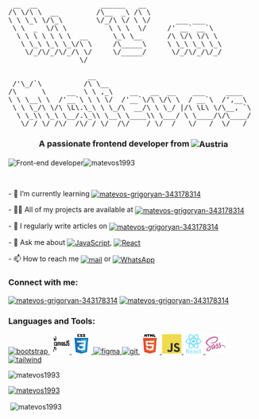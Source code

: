 <pre>
 __  __               ______   __                         
/\ \/\ \  __         /\__  _\ /\ \                        
\ \ \_\ \/\_\        \/_/\ \/ \ \/      ___ ___           
 \ \  _  \/\ \          \ \ \  \/     /' __` __`\         
  \ \ \ \ \ \ \  __      \_\ \__      /\ \/\ \/\ \        
   \ \_\ \_\ \_\/\ \     /\_____\     \ \_\ \_\ \_\       
    \/_/\/_/\/_/\ \/     \/_____/      \/_/\/_/\/_/       
                 \/                                       
                                                          
                   __                                     
 /'\_/`\          /\ \__                                  
/\      \     __  \ \ ,_\    __   __  __    ___     ____  
\ \ \__\ \  /'__`\ \ \ \/  /'__`\/\ \/\ \  / __`\  /',__\ 
 \ \ \_/\ \/\ \L\.\_\ \ \_/\  __/\ \ \_/ |/\ \L\ \/\__, `\
  \ \_\\ \_\ \__/.\_\\ \__\ \____\\ \___/ \ \____/\/\____/
   \/_/ \/_/\/__/\/_/ \/__/\/____/ \/__/   \/___/  \/___/  
</pre> 
                                                                                                                                  
<h3 align="center">A passionate frontend developer from <img src="https://img.icons8.com/?size=100&id=15506&format=png&color=000000" alt="Austria" align="center" height="40"></h3>

<p><img src="https://globaleducation.s3.ap-south-1.amazonaws.com/globaledu/gif/front-end-development.gif" alt="Front-end developer" width="500" align="center"><img align="center" src="https://github-readme-stats.vercel.app/api/top-langs?username=matevos1993&show_icons=true&locale=en&layout=compact" alt="matevos1993" width="500"/></p>
<br>

<p>- 🌱 I’m currently learning <a href="https://nextjs.org/" target="blank"><img align="center" src="https://img.icons8.com/?size=100&id=AU6Wc7r56Fxz&format=png&color=000000" alt="matevos-grigoryan-343178314" height="40" width="40" /></a></p>

<p>- 👨‍💻 All of my projects are available at <a href="https://github.com/Matevos1993" target="blank"><img align="center" src="https://img.icons8.com/?size=100&id=63777&format=png&color=000000" alt="matevos-grigoryan-343178314" height="40" width="40" /></a></p>

<p>- 📝 I regularly write articles on <a href="https://linkedin.com/in/matevos-grigoryan-343178314" target="blank"><img align="center" src="https://raw.githubusercontent.com/rahuldkjain/github-profile-readme-generator/master/src/images/icons/Social/linked-in-alt.svg" alt="matevos-grigoryan-343178314" height="30" width="40" /></a></p>

<p>- 💬 Ask me about <a href="#"><img src="https://img.icons8.com/?size=100&id=108784&format=png&color=000000" alt="JavaScript" align="center" width="40" height="40"></a>, <a href="#"><img src="https://img.icons8.com/?size=100&id=asWSSTBrDlTW&format=png&color=000000" alt="React" align="center" width="40" height="40"></a></p>

<p>- 📫 How to reach me <a href="mailto:mat.grigoryan@gmail.com" target="_blank"><img src="https://img.icons8.com/?size=100&id=AqmeMIaHAeDY&format=png&color=000000" alt="mail"  align="center" height="40" width="40"></a> or <a href="https://wa.me/436766877568" target="_blank"><img src="https://img.icons8.com/?size=100&id=16713&format=png&color=000000" alt="WhatsApp" height="40" width="40" align="center"></a></p>


<h3 align="left">Connect with me:</h3>
<p align="left">
<a href="https://linkedin.com/in/matevos-grigoryan-343178314" target="blank"><img align="center" src="https://raw.githubusercontent.com/rahuldkjain/github-profile-readme-generator/master/src/images/icons/Social/linked-in-alt.svg" alt="matevos-grigoryan-343178314" height="30" width="40" /></a>
  <a href="https://www.xing.com/profile/Matevos_Grigoryan017478/web_profiles?expandNeffi=true" target="blank"><img align="center" src="https://img.icons8.com/?size=100&id=13979&format=png&color=000000" alt="matevos-grigoryan-343178314" height="40" width="40" /></a>
</p>

<h3 align="left">Languages and Tools:</h3>
<p align="left"> <a href="https://getbootstrap.com" target="_blank" rel="noreferrer"> <img src="https://img.icons8.com/?size=100&id=PndQWK6M1Hjo&format=png&color=000000" alt="bootstrap" width="40" height="40"/> </a> <a href="https://canvasjs.com" target="_blank" rel="noreferrer"> <img src="https://raw.githubusercontent.com/Hardik0307/Hardik0307/master/assets/canvasjs-charts.svg" alt="canvasjs" width="40" height="40"/> </a> <a href="https://www.w3schools.com/css/" target="_blank" rel="noreferrer"> <img src="https://raw.githubusercontent.com/devicons/devicon/master/icons/css3/css3-original-wordmark.svg" alt="css3" width="40" height="40"/> </a> <a href="https://www.figma.com/" target="_blank" rel="noreferrer"> <img src="https://www.vectorlogo.zone/logos/figma/figma-icon.svg" alt="figma" width="40" height="40"/> </a> <a href="https://git-scm.com/" target="_blank" rel="noreferrer"> <img src="https://www.vectorlogo.zone/logos/git-scm/git-scm-icon.svg" alt="git" width="40" height="40"/> </a> <a href="https://www.w3.org/html/" target="_blank" rel="noreferrer"> <img src="https://raw.githubusercontent.com/devicons/devicon/master/icons/html5/html5-original-wordmark.svg" alt="html5" width="40" height="40"/> </a> <a href="https://developer.mozilla.org/en-US/docs/Web/JavaScript" target="_blank" rel="noreferrer"> <img src="https://raw.githubusercontent.com/devicons/devicon/master/icons/javascript/javascript-original.svg" alt="javascript" width="40" height="40"/> </a> <a href="https://reactjs.org/" target="_blank" rel="noreferrer"> <img src="https://raw.githubusercontent.com/devicons/devicon/master/icons/react/react-original-wordmark.svg" alt="react" width="40" height="40"/> </a> <a href="https://sass-lang.com" target="_blank" rel="noreferrer"> <img src="https://raw.githubusercontent.com/devicons/devicon/master/icons/sass/sass-original.svg" alt="sass" width="40" height="40"/> </a> <a href="https://tailwindcss.com/" target="_blank" rel="noreferrer"> <img src="https://www.vectorlogo.zone/logos/tailwindcss/tailwindcss-icon.svg" alt="tailwind" width="40" height="40"/> </a> </p>

<p align="left"> <img src="https://komarev.com/ghpvc/?username=matevos1993&label=Profile%20views&color=0e75b6&style=flat" alt="matevos1993"/> </p>

<p align="left"> <a href="https://github.com/ryo-ma/github-profile-trophy"><img src="https://github-profile-trophy.vercel.app/?username=matevos1993" alt="matevos1993" style="width: 250;" /></a> </p>

<p>&nbsp;<img align="center" src="https://github-readme-stats.vercel.app/api?username=matevos1993&show_icons=true&locale=en" alt="matevos1993" /></p>
